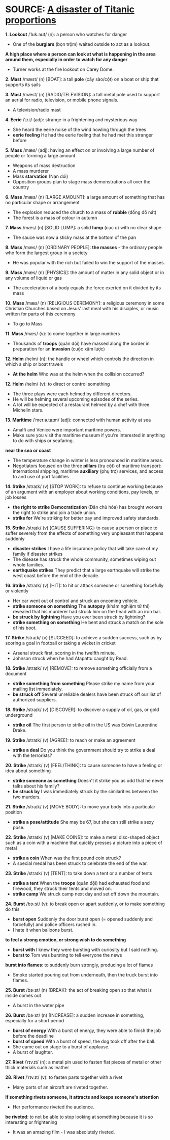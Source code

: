 # SOURCE: [A disaster of Titanic proportions](https://study4.com/tests/2009/practice/?part=6015)

**1. Lookout** /ˈlʊk.aʊt/ (n): a person who watches for danger
- One of the **burglars** (bọn trộm) waited outside to act as a lookout.

**A high place where a person can look at what is happening in the area around them, especially in order to watch for any danger**
- Turner works at the fire lookout on Carey Dome.

**2. Mast** /mæst/ (n) [BOAT]: a tall **pole** (cây sào/cột) on a boat or ship that supports its sails

**3. Mast** /mæst/ (n) [RADIO/TELEVISION]: a tall metal pole used to support an aerial for radio, television, or mobile phone signals.
- A television/radio mast

**4. Eerie** /ˈɪr.i/ (adj): strange in a frightening and mysterious way
- She heard the eerie noise of the wind howling through the trees
- **eerie feeling** He had the eerie feeling that he had met this stranger before

**5. Mass** /mæs/ (adj): having an effect on or involving a large number of people or forming a large amount
- Weapons of mass destruction
- A mass murderer
- Mass **starvation** (Nạn đói)
- Opposition groups plan to stage mass demonstrations all over the country

**6. Mass** /mæs/ (n) [LARGE AMOUNT]: a large amount of something that has no particular shape or arrangement
- The explosion reduced the church to a mass of **rubble** (đống đổ nát)
- The forest is a mass of colour in autumn

**7. Mass** /mæs/ (n) [SOLID LUMP]: a solid **lump** (cục u) with no clear shape
- The sauce was now a sticky mass at the bottom of the pan

**8. Mass** /mæs/ (n) [ORDINARY PEOPLE]: **the masses** - the ordinary people who form the largest group in a society
- He was popular with the rich but failed to win the support of the masses.

**9. Mass** /mæs/ (n) [PHYSICS]: the amount of matter in any solid object or in any volume of liquid or gas
- The acceleration of a body equals the force exerted on it divided by its mass

**10. Mass** /mæs/ (n) [RELIGIOUS CEREMONY]: a religious ceremony in some Christian Churches based on Jesus' last meal with his disciples, or music written for parts of this ceremony
- To go to Mass

**11. Mass** /mæs/ (v): to come together in large numbers
- Thousands of **troops** (quân đội) have massed along the border in preparation for an **invasion** (cuộc xâm lược)

**12. Helm** /helm/ (n): the handle or wheel which controls the direction in which a ship or boat travels
- **At the helm** Who was at the helm when the collision occurred?

**12. Helm** /helm/ (v): to direct or control something
- The three plays were each helmed by different directors.
- He will be helming several upcoming episodes of the series.
- A lot will be expected of a restaurant helmed by a chef with three Michelin stars.

**13. Maritime** /ˈmer.ə.taɪm/ (adj): connected with human activity at sea
- Amalfi and Venice were important maritime powers.
- Make sure you visit the maritime museum if you're interested in anything to do with ships or seafaring.

**near the sea or coast**
- The temperature change in winter is less pronounced in maritime areas.
- Negotiators focused on the three **pillars** (trụ cột) of maritime transport: international shipping, maritime **auxiliary** (phụ trợ) services, and access to and use of port facilities

**14. Strike** /straɪk/ (v) [STOP WORK]: to refuse to continue working because of an argument with an employer about working conditions, pay levels, or job losses
- **the right to strike** **Democratization** (Dân chủ hóa) has brought workers the right to strike and join a trade union.
- **strike for** We're striking for better pay and improved safety standards.

**15. Strike** /straɪk/ (v) [CAUSE SUFFERING]: to cause a person or place to suffer severely from the effects of something very unpleasant that happens suddenly
- **disaster strikes** I have a life insurance policy that will take care of my family if disaster strikes
- The disease has struck the whole community, sometimes wiping out whole families.
- **earthquake strikes** They predict that a large earthquake will strike the west coast before the end of the decade.

**16. Strike** /straɪk/ (v) [HIT]: to hit or attack someone or something forcefully or violently
- Her car went out of control and struck an oncoming vehicle.
- **strike someone on something** The **autopsy** (khám nghiệm tử thi) revealed that his murderer had struck him on the head with an iron bar.
- **be struck by lightning** Have you ever been struck by lightning?
- **strike something on something** He bent and struck a match on the sole of his boot.

**17. Strike** /straɪk/ (v) [SUCCEED]: to achieve a sudden success, such as by scoring a goal in football or taking a wicket in cricket
- Arsenal struck first, scoring in the twelfth minute.
- Johnson struck when he had Atapattu caught by Read.

**18. Strike** /straɪk/ (v) [REMOVE]: to remove something officially from a document
- **strike something from something** Please strike my name from your mailing list immediately.
- **be struck off** Several unreliable dealers have been struck off our list of authorized suppliers.

**18. Strike** /straɪk/ (v) [DISCOVER]: to discover a supply of oil, gas, or gold underground
- **strike oil** The first person to strike oil in the US was Edwin Laurentine Drake.

**19. Strike** /straɪk/ (v) [AGREE]: to reach or make an agreement
- **strike a deal** Do you think the government should try to strike a deal with the terrorists?

**20. Strike** /straɪk/ (v) [FEEL/THINK]: to cause someone to have a feeling or idea about something
- **strike someone as something** Doesn't it strike you as odd that he never talks about his family?
- **be struck by** I was immediately struck by the similarities between the two murders.

**21. Strike** /straɪk/ (v) [MOVE BODY]: to move your body into a particular position
- **strike a pose/attitude** She may be 67, but she can still strike a sexy pose.

**22. Strike** /straɪk/ (v) [MAKE COINS]: to make a metal disc-shaped object such as a coin with a machine that quickly presses a picture into a piece of metal
- **strike a coin** When was the first pound coin struck?
- A special medal has been struck to celebrate the end of the war.

**23. Strike** /straɪk/ (v) [TENT]: to take down a tent or a number of tents
- **strike a tent** When the **troops** (quân đội) had exhausted food and firewood, they struck their tents and moved on.
- **strike camp** We struck camp next day and set off down the mountain.

**24. Burst** /bɝːst/ (v): to break open or apart suddenly, or to make something do this
- **burst open** Suddenly the door burst open (= opened suddenly and forcefully) and police officers rushed in.
- I hate it when balloons burst.

**to feel a strong emotion, or strong wish to do something**
- **burst with** I knew they were bursting with curiosity but I said nothing.
- **burst to** Tom was bursting to tell everyone the news

**burst into flames**: to suddenly burn strongly, producing a lot of flames
- Smoke started pouring out from underneath, then the truck burst into flames.

**25. Burst** /bɝːst/ (n) [BREAK]: the act of breaking open so that what is inside comes out
- A burst in the water pipe

**26. Burst** /bɝːst/ (n) [INCREASE]: a sudden increase in something, especially for a short period
- **burst of energy** With a burst of energy, they were able to finish the job before the deadline
- **burst of speed** With a burst of speed, the dog took off after the ball. 
- She came out on stage to a burst of applause. 
- A burst of laughter.

**27. Rivet** /ˈrɪv.ɪt/ (n): a metal pin used to fasten flat pieces of metal or other thick materials such as leather

**28. Rivet** /ˈrɪv.ɪt/ (v): to fasten parts together with a rivet
- Many parts of an aircraft are riveted together.

**If something rivets someone, it attracts and keeps someone's attention**
- Her performance riveted the audience.

**be riveted**: to not be able to stop looking at something because it is so interesting or frightening
- It was an amazing film - I was absolutely riveted.